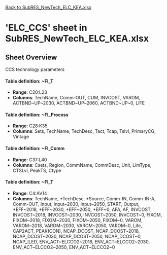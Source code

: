 [Back to SubRES_NewTech_ELC_KEA.xlsx](README.md)

# 'ELC_CCS' sheet in SubRES_NewTech_ELC_KEA.xlsx

## Sheet Overview

CCS technology parameters

#### Table definition: ~FI_T
- **Range**: C20:L23
- **Columns**: TechName, Comm-OUT, CUM, INVCOST, VAROM, ACTBND~UP~2030, ACTBND~UP~2060, ACTBND~UP~0, LIFE

#### Table definition: ~FI_Process
- **Range**: C28:K35
- **Columns**: Sets, TechName, TechDesc, Tact, Tcap, Tslvl, PrimaryCG, Vintage

#### Table definition: ~FI_Comm
- **Range**: C37:L40
- **Columns**: Csets, Region, CommName, CommDesc, Unit, LimType, CTSLvl, PeakTS, Ctype

#### Table definition: ~FI_T
- **Range**: C4:AV14
- **Columns**: TechName, *TechDesc, *Source, Comm-IN, Comm-IN-A, Comm-OUT, Input, Input~2030, Input~2050, START, Output, *EFF~2018, *EFF~2030, *EFF~2050, *EFF~0, AFA, AF, INVCOST, INVCOST~2018, INVCOST~2030, INVCOST~2050, INVCOST~0, FIXOM, FIXOM~2018, FIXOM~2030, FIXOM~2050, FIXOM~0, VAROM, VAROM~2018, VAROM~2030, VAROM~2050, VAROM~0, Life, CAP2ACT, PEAK(CON), NCAP_DCOST, NCAP_DCOST~2018, NCAP_DCOST~2030, NCAP_DCOST~2050, NCAP_DCOST~0, NCAP_ILED, ENV_ACT~ELCCO2~2018, ENV_ACT~ELCCO2~2030, ENV_ACT~ELCCO2~2050, ENV_ACT~ELCCO2~0

